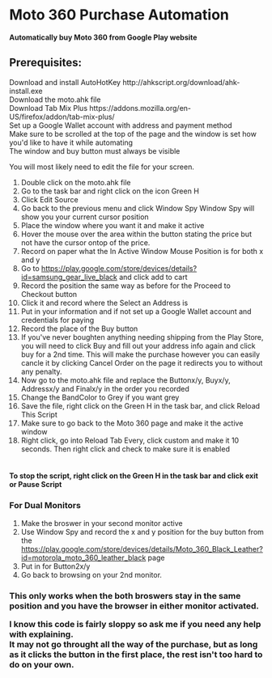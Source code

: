 <h1>Moto 360 Purchase Automation</h1>

<b>Automatically buy Moto 360 from Google Play website</b>

<h2>Prerequisites:</h2>
  Download and install AutoHotKey http://ahkscript.org/download/ahk-install.exe<br/>
  Download the moto.ahk file<br/>
  Download Tab Mix Plus https://addons.mozilla.org/en-US/firefox/addon/tab-mix-plus/ <br/>
  Set up a Google Wallet account with address and payment method<br/>
  Make sure to be scrolled at the top of the page and the window is set how you'd like to have it while automating<br/>
  The window and buy button must always be visible<br/>

You will most likely need to edit the file for your screen.

 1. Double click on the moto.ahk file
 2. Go to the task bar and right click on the icon Green H
 3. Click Edit Source
 4. Go back to the previous menu and click Window Spy
    Window Spy will show you your current cursor position
 5. Place the window where you want it and make it active
 6. Hover the mouse over the area within the button stating the price but not have the cursor ontop of the price. 
 7. Record on paper what the In Active Window Mouse Position is for both x and y
 8. Go to https://play.google.com/store/devices/details?id=samsung_gear_live_black and click add to cart
 9. Record the position the same way as before for the Proceed to Checkout button
 10. Click it and record where the Select an Address is
 11. Put in your information and if not set up a Google Wallet account and credentials for paying
 12. Record the place of the Buy button
 13. If you've never boughten anything needing shipping from the Play Store, you will need to click Buy and fill out your address info again and click buy for a 2nd time. This will make the purchase however you can easily cancle it by clicking Cancel Order on the page it redirects you to without any penalty.
 14. Now go to the moto.ahk file and replace the Buttonx/y, Buyx/y, Addressx/y and Finalx/y in the order you recorded
 15. Change the BandColor to Grey if you want grey
 16. Save the file, right click on the Green H in the task bar, and click Reload This Script
 17. Make sure to go back to the Moto 360 page and make it the active window
 18. Right click, go into Reload Tab Every, click custom and make it 10 seconds. Then right click and check to make sure it is enabled<br/><br/>
 <h4>To stop the script, right click on the Green H in the task bar and click exit or Pause Script</h4>
 
<h3>For Dual Monitors</h3>

 1. Make the broswer in your second monitor active
 2. Use Window Spy and record the x and y position for the buy button from the https://play.google.com/store/devices/details/Moto_360_Black_Leather?id=motorola_moto_360_leather_black page
 3. Put in for Button2x/y
 4. Go back to browsing on your 2nd monitor. 
  <h3>This only works when the both broswers stay in the same position and you have the browser in either monitor  activated.

I know this code is fairly sloppy so ask me if you need any help with explaining.<br/>
It may not go throught all the way of the purchase, but as long as it clicks the button in the first place, the rest isn't too hard to do on your own.
